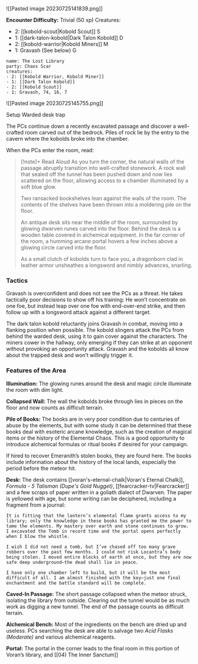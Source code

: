 ![[Pasted image 20230725141839.png]]

**Encounter Difficulty:** Trivial (50 xp)
Creatures:
 - 2: [[kobold-scout|Kobold Scout]] S
 - 1: [[dark-talon-kobold|Dark Talon Kobold]] D
 - 2: [[kobold-warrior|Kobold Miners]] M
 - 1: Gravash (See below) G

```encounter
name: The Lost Library
party: Chaos Scar
creatures:
- 2: [[Kobold Warrior, Kobold Miner]]
- 1: [[Dark Talon Kobold]]
- 2: [[Kobold Scout]]
- 1: Gravash, 74, 16, 7
```

![[Pasted image 20230725145755.png]]

Setup Warded desk trap 

The PCs continue down a recently excavated passage and discover a well-crafted room carved out of the bedrock. Piles of rock lie by the entry to the cavern where the kobolds broke into the chamber. 

When the PCs enter the room, read: 
> [!note]+ Read Aloud
> As you turn the corner, the natural walls of the passage abruptly transition into well-crafted stonework. A rock wall that sealed off the tunnel has been pushed down and now lies scattered on the floor, allowing access to a chamber illuminated by a soft blue glow. 
> 
> Two ransacked bookshelves lean against the walls of the room. The contents of the shelves have been thrown into a moldering pile on the floor. 
> 
> An antique desk sits near the middle of the room, surrounded by glowing dwarven runes carved into the floor. Behind the desk is a wooden table covered in alchemical equipment. In the far corner of the room, a humming arcane portal hovers a few inches above a glowing circle carved into the floor. 
> 
> As a small clutch of kobolds turn to face you, a dragonborn clad in leather armor unsheathes a longsword and nimbly advances, snarling. 

### Tactics 
Gravash is overconfident and does not see the PCs as a threat. He takes tactically poor decisions to show off his training: He won’t concentrate on one foe, but instead leap over one foe with end-over-end strike, and then follow up with a longsword attack against a different target. 

The dark talon kobold reluctantly joins Gravash in combat, moving into a flanking position when possible. The kobold slingers attack the PCs from behind the warded desk, using it to gain cover against the characters. The miners cower in the hallway, only emerging if they can strike at an opponent without provoking an opportunity attack. Gravash and the kobolds all know about the trapped desk and won’t willingly trigger it.

### Features of the Area 
**Illumination:** The glowing runes around the desk and magic circle illuminate the room with dim light. 

**Collapsed Wall:** The wall the kobolds broke through lies in pieces on the floor and now counts as difficult terrain. 

**Pile of Books:** The books are in very poor condition due to centuries of abuse by the elements, but with some study it can be determined that these books deal with esoteric arcane knowledge, such as the creation of magical items or the history of the Elemental Chaos. This is a good opportunity to introduce alchemical formulas or ritual books if desired for your campaign. 

If hired to recover Emeranith’s stolen books, they are found here. The books include information about the history of the local lands, especially the period before the meteor hit. 

**Desk:** The desk contains [[voran's-eternal-chalk|Voran's Eternal Chalk]], *Formula - 5 Talisman (Dupe's Gold Nugget)*, [[fearcracker-tv|Fearcracker]] and a few scraps of paper written in a goliath dialect of Dwarven. The paper is yellowed with age, but some writing can be deciphered, including a fragment from a journal: 

	It is fitting that the lantern’s elemental flame grants access to my library; only the knowledge in these books has granted me the power to tame the elements. My mastery over earth and stone continues to grow. I excavated the Tomb in record time and the portal opens perfectly when I blow the whistle. 
	
	I wish I did not need a tomb, but I’ve chased off too many grave robbers over the past few months. I could not risk Locantra’s body being stolen. I moved entire blocks of earth at once, but they are now safe deep underground—the dead shall lie in peace. 
	
	I have only one chamber left to build, but it will be the most difficult of all. I am almost finished with the key—just one final enchantment and the battle standard will be complete. 

**Caved-In Passage:** The short passage collapsed when the meteor struck, isolating the library from outside. Clearing out the tunnel would be as much work as digging a new tunnel. The end of the passage counts as difficult terrain. 

**Alchemical Bench:** Most of the ingredients on the bench are dried up and useless. PCs searching the desk are able to salvage two *Acid Flasks (Moderate)* and various alchemical reagents. 

**Portal:** The portal in the corner leads to the final room in this portion of Voran’s library, and [[04) The Inner Sanctum]] 